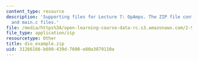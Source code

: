 ```yaml
---
content_type: resource
description: 'Supporting files for Lecture 7: OpAmps. The ZIP file contains: dio_xample_code.pdf
  and main.c files.'
file: /media/https%3A/open-learning-course-data-rc.s3.amazonaws.com/2-996-biomedical-devices-design-laboratory-fall-2007/31266166b699439d7600e80a3879110a_dio_example.zip
file_type: application/zip
resourcetype: Other
title: dio_example.zip
uid: 31266166-b699-439d-7600-e80a3879110a
---
```

